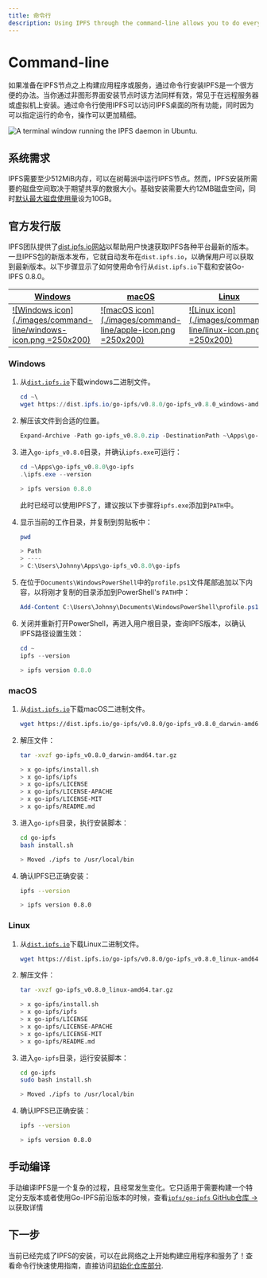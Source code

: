 ```yaml
---
title: 命令行
description: Using IPFS through the command-line allows you to do everything that IPFS Desktop can do, but at a more granular level since you can specify which commands to run. Learn how to install it here.
---
```


# Command-line

如果准备在IPFS节点之上构建应用程序或服务，通过命令行安装IPFS是一个很方便的办法。当你通过非图形界面安装节点时该方法同样有效，常见于在远程服务器或虚拟机上安装。通过命令行使用IPFS可以访问IPFS桌面的所有功能，同时因为可以指定运行的命令，操作可以更加精细。

![A terminal window running the IPFS daemon in Ubuntu.](./images/command-line/terminal-showing-ipfs-daemon-ubuntu.png)

## 系统需求

IPFS需要至少512MiB内存，可以在树莓派中运行IPFS节点。然而，IPFS安装所需要的磁盘空间取决于期望共享的数据大小。基础安装需要大约12MB磁盘空间，同时[默认最大磁盘使用量](/how-to/configure-node)设为10GB。

## 官方发行版

IPFS团队提供了[dist.ipfs.io网站](https://dist.ipfs.io/)以帮助用户快速获取IPFS各种平台最新的版本。一旦IPFS包的新版本发布，它就自动发布在`dist.ipfs.io`，以确保用户可以获取到最新版本。以下步骤显示了如何使用命令行从`dist.ipfs.io`下载和安装Go-IPFS 0.8.0。

| [Windows](#windows)                                                          | [macOS](#macos)                                                        | [Linux](#linux)                                                        |
| ---------------------------------------------------------------------------- | ---------------------------------------------------------------------- | ---------------------------------------------------------------------- |
| [![Windows icon](./images/command-line/windows-icon.png =250x200)](#windows) | [![macOS icon](./images/command-line/apple-icon.png =250x200)](#macos) | [![Linux icon](./images/command-line/linux-icon.png =250x200)](#linux) |

### Windows

1. 从[`dist.ipfs.io`](https://dist.ipfs.io/#go-ipfs)下载windows二进制文件。

   ```powershell
   cd ~\
   wget https://dist.ipfs.io/go-ipfs/v0.8.0/go-ipfs_v0.8.0_windows-amd64.zip -Outfile go-ipfs_v0.8.0.zip
   ```

2. 解压该文件到合适的位置。

   ```powershell
   Expand-Archive -Path go-ipfs_v0.8.0.zip -DestinationPath ~\Apps\go-ipfs_v0.8.0
   ```

3. 进入`go-ipfs_v0.8.0`目录，并确认`ipfs.exe`可运行：

   ```powershell
   cd ~\Apps\go-ipfs_v0.8.0\go-ipfs
   .\ipfs.exe --version

   > ipfs version 0.8.0
   ```

   此时已经可以使用IPFS了，建议按以下步骤将`ipfs.exe`添加到`PATH`中。

4. 显示当前的工作目录，并复制到剪贴板中：

   ```powershell
   pwd

   > Path
   > ----
   > C:\Users\Johnny\Apps\go-ipfs_v0.8.0\go-ipfs
   ```

5. 在位于`Documents\WindowsPowerShell`中的`profile.ps1`文件尾部追加以下内容，以将刚才复制的目录添加到PowerShell's `PATH`中：

   ```powershell
   Add-Content C:\Users\Johnny\Documents\WindowsPowerShell\profile.ps1 "[System.Environment]::SetEnvironmentVariable('PATH',`$Env:PATH+';;C:\Users\Johnny\Apps\go-ipfs_v0.8.0\go-ipfs')"
   ```

6. 关闭并重新打开PowerShell，再进入用户根目录，查询IPFS版本，以确认IPFS路径设置生效：

   ```powershell
   cd ~
   ipfs --version

   > ipfs version 0.8.0
   ```

### macOS

1. 从[`dist.ipfs.io`](https://dist.ipfs.io/#go-ipfs)下载macOS二进制文件。

   ```bash
   wget https://dist.ipfs.io/go-ipfs/v0.8.0/go-ipfs_v0.8.0_darwin-amd64.tar.gz
   ```

1. 解压文件：

   ```bash
   tar -xvzf go-ipfs_v0.8.0_darwin-amd64.tar.gz

   > x go-ipfs/install.sh
   > x go-ipfs/ipfs
   > x go-ipfs/LICENSE
   > x go-ipfs/LICENSE-APACHE
   > x go-ipfs/LICENSE-MIT
   > x go-ipfs/README.md
   ```

1. 进入`go-ipfs`目录，执行安装脚本：

   ```bash
   cd go-ipfs
   bash install.sh

   > Moved ./ipfs to /usr/local/bin
   ```

1. 确认IPFS已正确安装：

   ```bash
   ipfs --version

   > ipfs version 0.8.0
   ```

### Linux

1. 从[`dist.ipfs.io`](https://dist.ipfs.io/#go-ipfs)下载Linux二进制文件。

   ```bash
   wget https://dist.ipfs.io/go-ipfs/v0.8.0/go-ipfs_v0.8.0_linux-amd64.tar.gz
   ```

1. 解压文件：

   ```bash
   tar -xvzf go-ipfs_v0.8.0_linux-amd64.tar.gz

   > x go-ipfs/install.sh
   > x go-ipfs/ipfs
   > x go-ipfs/LICENSE
   > x go-ipfs/LICENSE-APACHE
   > x go-ipfs/LICENSE-MIT
   > x go-ipfs/README.md
   ```

1. 进入`go-ipfs`目录，运行安装脚本：

   ```bash
   cd go-ipfs
   sudo bash install.sh

   > Moved ./ipfs to /usr/local/bin
   ```

1. 确认IPFS已正确安装：

   ```bash
   ipfs --version

   > ipfs version 0.8.0
   ```

## 手动编译

手动编译IPFS是一个复杂的过程，且经常发生变化。它只适用于需要构建一个特定分支版本或者使用Go-IPFS前沿版本的时候，查看[`ipfs/go-ipfs` GitHub仓库 →](https://github.com/ipfs/go-ipfs)以获取详情

## 下一步

当前已经完成了IPFS的安装，可以在此网络之上开始构建应用程序和服务了！查看命令行快速使用指南，直接访问[初始化仓库部分](http://docs.ipfs.io/how-to/command-line-quick-start/#initialize-the-repository).

